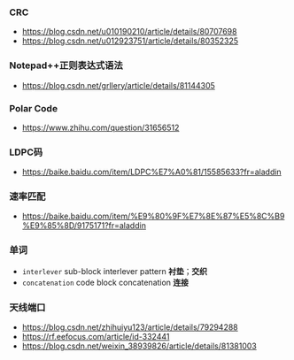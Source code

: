 ### CRC
* https://blog.csdn.net/u010190210/article/details/80707698
* https://blog.csdn.net/u012923751/article/details/80352325

### Notepad++正则表达式语法
* https://blog.csdn.net/grllery/article/details/81144305

### Polar Code
* https://www.zhihu.com/question/31656512

### LDPC码
* https://baike.baidu.com/item/LDPC%E7%A0%81/15585633?fr=aladdin

### 速率匹配
* https://baike.baidu.com/item/%E9%80%9F%E7%8E%87%E5%8C%B9%E9%85%8D/9175171?fr=aladdin

### 单词
* `interlever` sub-block interlever pattern **衬垫**；**交织**
* `concatenation` code block concatenation **连接**

### 天线端口
* https://blog.csdn.net/zhihuiyu123/article/details/79294288
* https://rf.eefocus.com/article/id-332441
* https://blog.csdn.net/weixin_38939826/article/details/81381003


